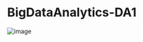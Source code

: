 # BigDataAnalytics-DA1
![image](https://github.com/user-attachments/assets/9a96425b-4170-48a8-b406-d2fc63b5dde7)
